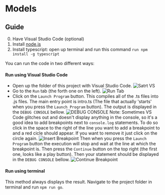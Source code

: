 # Models

## Guide
0. Have Visual Studio Code (optional)
1. Install [node.js](https://nodejs.org)
2. Install typescript: open up terminal and run this command `run npm install -g typescript`

You can run the code in two different ways:

#### Run using Visual Studio Code
- Open up the folder of this project with Visual Studio Code.
![Satrt VS](https://github.com/greenatlas/models/blob/master/docs/screenshots/start-vs.png)
- Go to the `Run` tab (the forth one on the left).
![Run Tab](https://github.com/greenatlas/models/blob/master/docs/screenshots/run-tab.png)
- Click on the `Launch Program` button. This compiles all of the .ts files into .js files. The main entry point is intro.ts (The file that actually 'starts' when you press the `Launch Program` button). The output is displayed in the `DEBUG CONSOLE` bellow.
![DEBUG CONSOLE](https://github.com/greenatlas/models/blob/master/docs/screenshots/debug-console.png)
Note: Sometimes VS Code glitches out and doesn't display anything in the console, so it's a good idea to add breakpoints next to `console.log` statements. To do so click in the space to the right of the line you want to add a breakpoint to and a red cicle should appear. If you want to remove it just click on the circle again.
![Insert Breakpoint](https://github.com/greenatlas/models/blob/master/docs/screenshots/insert-breakpoint.png)
Then when you press the `Launch Program` button the execution will stop and wait at the line at which the breakpoint is. Then press the `Continue` button on the top right (the first one, looks like a play button). Then your statement should be displayed in the `DEBUG CONSOLE` bellow.
![Continue Breakpoint](https://github.com/greenatlas/models/blob/master/docs/screenshots/continue-breakpoint.png)

#### Run using terminal
This method always displays the result.
Navigate to the project folder in terminal and run `npm run go`.
